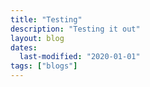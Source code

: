 ```yaml
---
title: "Testing"
description: "Testing it out"
layout: blog
dates:
  last-modified: "2020-01-01"
tags: ["blogs"]
---
```

